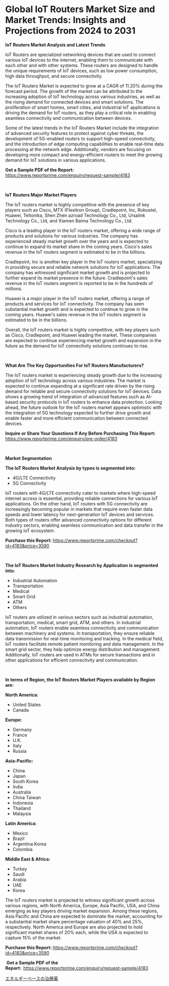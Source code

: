 <p><h1>Global IoT Routers Market Size and Market Trends: Insights and Projections from 2024 to 2031</h1></p><p><strong>IoT Routers Market Analysis and Latest Trends</strong></p>
<p><p>IoT Routers are specialized networking devices that are used to connect various IoT devices to the internet, enabling them to communicate with each other and with other systems. These routers are designed to handle the unique requirements of IoT devices, such as low power consumption, high data throughput, and secure connectivity.</p><p>The IoT Routers Market is expected to grow at a CAGR of 11.20% during the forecast period. The growth of the market can be attributed to the increasing adoption of IoT technology across various industries, as well as the rising demand for connected devices and smart solutions. The proliferation of smart homes, smart cities, and industrial IoT applications is driving the demand for IoT routers, as they play a critical role in enabling seamless connectivity and communication between devices.</p><p>Some of the latest trends in the IoT Routers Market include the integration of advanced security features to protect against cyber threats, the development of 5G-enabled routers to support high-speed connectivity, and the introduction of edge computing capabilities to enable real-time data processing at the network edge. Additionally, vendors are focusing on developing more compact and energy-efficient routers to meet the growing demand for IoT solutions in various applications.</p></p>
<p><strong>Get a Sample PDF of the Report:&nbsp;</strong> <a href="https://www.reportprime.com/enquiry/request-sample/4183">https://www.reportprime.com/enquiry/request-sample/4183</a></p>
<p>&nbsp;</p>
<p><strong>IoT Routers Major Market Players</strong></p>
<p><p>The IoT routers market is highly competitive with the presence of key players such as Cisco, MTX (Flexitron Group), Cradlepoint, Inc, Robustel, Huawei, Teltonika, Shen Zhen azroad Technology Co., Ltd, Ursalink Technology Co., Ltd, and Xiamen Baima Technology Co., Ltd.</p><p>Cisco is a leading player in the IoT routers market, offering a wide range of products and solutions for various industries. The company has experienced steady market growth over the years and is expected to continue to expand its market share in the coming years. Cisco's sales revenue in the IoT routers segment is estimated to be in the billions.</p><p>Cradlepoint, Inc is another key player in the IoT routers market, specializing in providing secure and reliable network solutions for IoT applications. The company has witnessed significant market growth and is projected to further expand its market presence in the future. Cradlepoint's sales revenue in the IoT routers segment is reported to be in the hundreds of millions.</p><p>Huawei is a major player in the IoT routers market, offering a range of products and services for IoT connectivity. The company has seen substantial market growth and is expected to continue to grow in the coming years. Huawei's sales revenue in the IoT routers segment is estimated to be in the billions.</p><p>Overall, the IoT routers market is highly competitive, with key players such as Cisco, Cradlepoint, and Huawei leading the market. These companies are expected to continue experiencing market growth and expansion in the future as the demand for IoT connectivity solutions continues to rise.</p></p>
<p>&nbsp;</p>
<p><strong>What Are The Key Opportunities For IoT Routers Manufacturers?</strong></p>
<p><p>The IoT routers market is experiencing steady growth due to the increasing adoption of IoT technology across various industries. The market is expected to continue expanding at a significant rate driven by the rising demand for reliable and secure connectivity solutions for IoT devices. Data shows a growing trend of integration of advanced features such as AI-based security protocols in IoT routers to enhance data protection. Looking ahead, the future outlook for the IoT routers market appears optimistic with the integration of 5G technology expected to further drive growth and enable faster and more efficient communication between connected devices.</p></p>
<p><strong>Inquire or Share Your Questions If Any Before Purchasing This Report:</strong> <a href="https://www.reportprime.com/enquiry/pre-order/4183">https://www.reportprime.com/enquiry/pre-order/4183</a></p>
<p>&nbsp;</p>
<p><strong>Market Segmentation</strong></p>
<p><strong>The IoT Routers Market Analysis by types is segmented into:</strong></p>
<p><ul><li>4G/LTE Connectivity</li><li>5G Connectivity</li></ul></p>
<p><p>IoT routers with 4G/LTE connectivity cater to markets where high-speed internet access is essential, providing reliable connections for various IoT applications. On the other hand, IoT routers with 5G connectivity are increasingly becoming popular in markets that require even faster data speeds and lower latency for next-generation IoT devices and services. Both types of routers offer advanced connectivity options for different industry sectors, enabling seamless communication and data transfer in the growing IoT ecosystem.</p></p>
<p><strong>Purchase this Report:&nbsp;</strong><a href="https://www.reportprime.com/checkout?id=4183&price=3590">https://www.reportprime.com/checkout?id=4183&price=3590</a></p>
<p>&nbsp;</p>
<p><strong>The IoT Routers Market Industry Research by Application is segmented into:</strong></p>
<p><ul><li>Industrial Automation</li><li>Transportation</li><li>Medical</li><li>Smart Grid</li><li>ATM</li><li>Others</li></ul></p>
<p><p>IoT routers are utilized in various sectors such as industrial automation, transportation, medical, smart grid, ATM, and others. In industrial automation, IoT routers enable seamless connectivity and communication between machinery and systems. In transportation, they ensure reliable data transmission for real-time monitoring and tracking. In the medical field, IoT routers facilitate remote patient monitoring and data management. In the smart grid sector, they help optimize energy distribution and management. Additionally, IoT routers are used in ATMs for secure transactions and in other applications for efficient connectivity and communication.</p></p>
<p>&nbsp;</p>
<p><strong>In terms of Region, the IoT Routers Market Players available by Region are:</strong></p>
<p>
    <p> <strong> North America: </strong>
        <ul>
            <li>United States</li>
            <li>Canada</li>
        </ul>
        </p> 
    <p> <strong> Europe: </strong>
        <ul>
            <li>Germany</li>
            <li>France</li>
            <li>U.K.</li>
            <li>Italy</li>
            <li>Russia</li>
        </ul>
        </p> 
    <p> <strong> Asia-Pacific: </strong>
        <ul>
            <li>China</li>
            <li>Japan</li>
            <li>South Korea</li>
            <li>India</li>
            <li>Australia</li>
            <li>China Taiwan</li>
            <li>Indonesia</li>
            <li>Thailand</li>
            <li>Malaysia</li>
        </ul>
        </p> 
    <p> <strong> Latin America: </strong>
        <ul>
            <li>Mexico</li>
            <li>Brazil</li>
            <li>Argentina Korea</li>
            <li>Colombia</li>
        </ul>
        </p> 
    <p> <strong> Middle East & Africa: </strong>
        <ul>
            <li>Turkey</li>
            <li>Saudi</li>
            <li>Arabia</li>
            <li>UAE</li>
            <li>Korea</li>
        </ul>
    </p>
    </p>
<p><p>The IoT routers market is projected to witness significant growth across various regions, with North America, Europe, Asia Pacific, USA, and China emerging as key players driving market expansion. Among these regions, Asia Pacific and China are expected to dominate the market, accounting for a substantial market share percentage valuation of 40% and 25%, respectively. North America and Europe are also projected to hold significant market shares of 20% each, while the USA is expected to capture 15% of the market.</p></p>
<p><strong>Purchase this Report: </strong><a href="https://www.reportprime.com/checkout?id=4183&price=3590">https://www.reportprime.com/checkout?id=4183&price=3590</a></p>
<p>&nbsp;<strong>Get a Sample PDF of the Report:&nbsp;&nbsp;</strong><a href="https://www.reportprime.com/enquiry/request-sample/4183">https://www.reportprime.com/enquiry/request-sample/4183</a></p>
<p><strong></strong></p>
<p><p><a href="https://github.com/SantosDicki04/Market-Research-Report-List-1/blob/main/203488415013.md">エネルギーベースの治療薬</a></p></p>